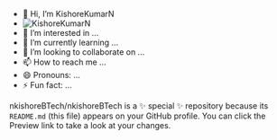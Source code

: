 - 👋 Hi, I’m KishoreKumarN
- ![KishoreKumarN]((https://github.com/nkishoreBTech/nkishoreBTech/blob/main/2452.a%20(1).JPG?raw=true))
- 👀 I’m interested in ...
- 🌱 I’m currently learning ...
- 💞️ I’m looking to collaborate on ...
- 📫 How to reach me ...
- 😄 Pronouns: ...
- ⚡ Fun fact: ...


nkishoreBTech/nkishoreBTech is a ✨ special ✨ repository because its `README.md` (this file) appears on your GitHub profile.
You can click the Preview link to take a look at your changes.

